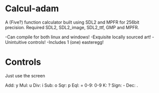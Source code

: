 # Calcul-adam

A (Five?) function calculator built using SDL2 and MPFR for 256bit precision.
Required SDL2, SDL2_image, SDL2_ttf, GMP and MPFR.

  -Can compile for both linux and windows!
  -Exquisite locally sourced art!
  -Unintuitive controls!
  -Includes 1 (one) easteregg!

# Controls

Just use the screen

  Add: y
  Mul: u
  Div: i
  Sub: o
  Sqr: p
  Eql: =
  0-9: 0-9
    K: ?
 Sign: -
  Dec: .
  
